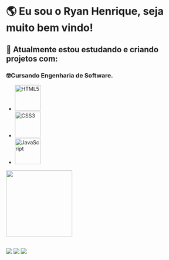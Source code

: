  # 🌎 Eu sou o Ryan Henrique, seja muito bem vindo!
## 🚀 Atualmente estou estudando e criando projetos com:
###  🤓Cursando Engenharia de Software.

  <ul>
      <li><img src="https://img.shields.io/badge/HTML5-E34F26?style=for-the-badge&logo=html5&logoColor=white" width="70" alt="HTML5"></li>
      <li><img src="https://img.shields.io/badge/CSS3-1572B6?style=for-the-badge&logo=css3&logoColor=white" width="70" alt="CSS3"></li>
      <li><img src="https://img.shields.io/badge/JavaScript-323330?style=for-the-badge&logo=javascript&logoColor=F7DF1E" width="70" alt="JavaScript"></li>
  </ul>

<table>
  <a href="https://github.com/ryanhenrique02">
  <img height="180em" src="https://github-readme-stats.vercel.app/api?username=ryanhenrique02&show_icons=true&theme=tokyonight&include_all_commits=false&count_private=true"/>
  <br>
</table>

<div> 
  <a href="https://www.instagram.com/ryan.henriquemel/" target="_blank"><img src="https://img.shields.io/badge/-Instagram-%23E4405F?style=for-the-badge&logo=instagram&logoColor=white" target="_blank"></a>
  <a href = "mailto: ryanhenrique02@gmail.com"><img src="https://img.shields.io/badge/-Gmail-%23333?style=for-the-badge&logo=gmail&logoColor=white" target="_blank"></a>
  <a href="https://www.linkedin.com/in/ryan-henrique/" target="_blank"><img src="https://img.shields.io/badge/-LinkedIn-%230077B5?style=for-the-badge&logo=linkedin&logoColor=white" target="_blank"></a> 
</div>
